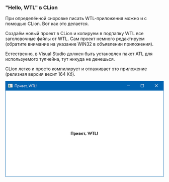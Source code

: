 ### "Hello, WTL" в CLion

При определённой сноровке писать WTL-приложения можно и с помощью CLion. Вот как это делается.

Создаём новый проект в CLion и копируем в подпапку WTL все заголовочные файлы от WTL. Сам проект немного редактируем (обратите внимание на указание WIN32 в объявлении приложения).

Естественно, в Visual Studio должен быть установлен пакет ATL для используемого тулчейна, тут никуда не денешься.

CLion легко и просто компилирует и отлаживает это приложение (релизная версия весит 164 Кб).

![wtl11](img/wtl11.png)
